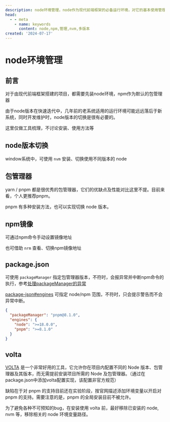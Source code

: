 ```yaml
---
description: node环境管理，node作为现代前端框架的必备运行环境，对它的基本使用管理
head:
  - - meta
    - name: keywords
      content: node,npm,管理,nvm,多版本
created: '2024-07-17'
---
```


# node环境管理

## 前言

对于由现代前端框架搭建的项目，都需要先装node环境，npm作为默认的包管理器

由于node版本在快速迭代中，几年前的老系统适用的运行环境可能远远落后于新系统，同时开发维护时，node版本的切换是很有必要的。

这里仅做工具梳理，不讨论安装、使用方法等

## node版本切换

window系统中，可使用 `nvm` 安装、切换使用不同版本的 node

## 包管理器

yarn / pnpm 都是很优秀的包管理器，它们的优缺点及性能对比这里不提。目前来看，个人更推荐pnpm。

pnpm 有多种安装方法，也可以实现切换 node 版本。

## npm镜像

可通过npm命令手动设置镜像地址

也可借助 `nrm` 查看、切换npm镜像地址

## package.json

可使用 `packageManager` 指定包管理器版本，不符时，会报异常并中断npm命令的执行，参考[处理packageManager的异常](/front-end/snippets/package-manager-warn)

[package-json#engines](https://docs.npmjs.com/cli/v10/configuring-npm/package-json#engines) 可指定 node/npm 范围，不符时，只会提示警告而不会异常中断。

```json
{
  "packageManager": "pnpm@8.1.0",
  "engines": {
    "node": ">=18.0.0",
    "pnpm": ">=8.1.0"
  }
}
```

## volta

[VOLTA](https://volta.sh/) 是一个非常好用的工具，它允许你在项目内配置不同的 Node 版本、包管理器及其版本，而无需提前安装项目所需的 Node 及包管理器。（通过在package.json中添加volta配置实现，该配置非官方规范）

缺陷在于对 pnpm 的支持目前还在实验阶段，按官网描述添加环境变量以开启对 pnpm 的支持。需要注意的是，pnpm 的全局安装目前不被允许。

为了避免各种不可预知的bug，在安装使用 volta 前，最好移除已安装的 node, nvm 等，移除相关的 node 环境变量路径。
